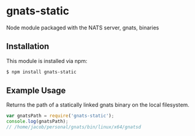 # gnats-static

Node module packaged with the NATS server, gnats, binaries

## Installation

This module is installed via npm:

``` bash
$ npm install gnats-static
```

## Example Usage

Returns the path of a statically linked gnats binary on the local filesystem.

``` js
var gnatsPath = require('gnats-static');
console.log(gnatsPath);
// /home/jacob/personal/gnats/bin/linux/x64/gnatsd
```
